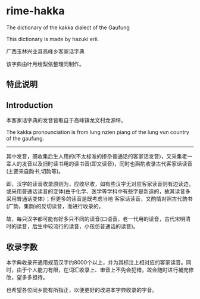 # rime-hakka
The dictionary of  the kakka dialect of the Gaufung

This dictionary is made by hazuki erii.

广西玉林兴业县高峰乡客家话字典

该字典由叶月绘梨依整理同制作。
 
## 特此说明
## Introduction
本客家话字典的发音皆取自于高峰镇龙文村龙源坪。

The kakka pronounciation is from lung nzien piang of the lung vun country of the gaufung.
 
---


其中发音，既收集后生人用的(不太标准的掺杂普通话的客家话发音)，又采集老一辈人的发音以及旧时读书用的读书音(即文读音)，同时也斟酌收录古代客家话读音(主要来自韵书,切韵等)。

即，汉字的读音收录原则为，应收尽收，如有些汉字无对应客家读音则有边读边，或采用普通话读音的变体(由于化学、医学等学科中有些字是新造的，故其读音多采用普通话变体）；但更多的读音是既考虑当地
客家话读音，又酌情对照古代韵书(广韵，集韵)的反切读音，而进行收录的。

故，每只汉字都可能有好多只不同的读音(口语音，老一代用的读音，古代宋明清时的读音，后生中较流行的读音，小孩仿普通话的读音)。

## 收录字数 
本字典收录开通用规范汉字约8000个以上，并为其标注上相对应的客家读音。同时，由于个人能力有限，在词汇收录上、审音上不免会犯错，故会随时进行補充修改，望多多担待。

也希望各位同乡能有所指正，以便更好的改进本字典收录的字音。

